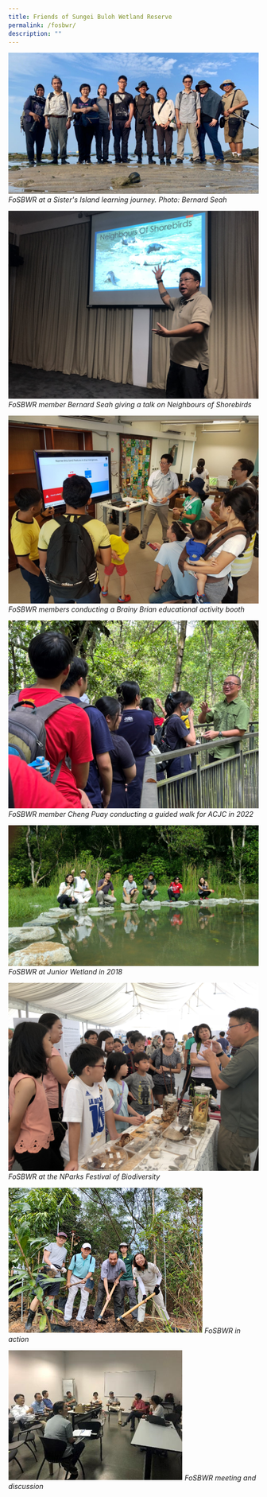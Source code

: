 ```yaml
---
title: Friends of Sungei Buloh Wetland Reserve
permalink: /fosbwr/
description: ""
---
```

![](/images/fosbwr_group%20photo%20sisters%20island%20learning%20journey_2019_benard%20sesah.jpg)
*FoSBWR at a Sister's Island learning journey. Photo: Bernard Seah*

![](/images/fosbwr_%20neighbours%20of%20shorebirds%20-%20otters%20(talk%20by%20bernard)_nparks.jpg)
*FoSBWR member Bernard Seah giving a talk on Neighbours of Shorebirds*

![](/images/fosbwr_brainy%20brian_nparks.JPG)
*FoSBWR members conducting a Brainy Brian educational activity booth*

![](/images/fosbwr_cheng%20puay_acjc%20guided%20walk_nov%202022_nparks.jpg)
*FoSBWR member Cheng Puay conducting a guided walk for ACJC in 2022*

![](/images/fosbwr%20at%20junior%20wetland_3feb2018_nparks.jpg)
*FoSBWR at Junior Wetland in 2018*

![](/images/fosbwr_festival%20of%20biodiversity_nparks.jpg)
*FoSBWR at the NParks Festival of Biodiversity*

![](/images/fosbwr_fotp%20in%20action_nparks.png)
*FoSBWR in action*

![](/images/fosbwr_meeting%20and%20discussion1_nparks.png)
*FoSBWR meeting and discussion*
